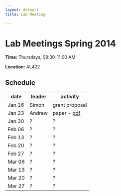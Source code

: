 ```yaml
---
layout: default
title: Lab Meeting

---
```


Lab Meetings Spring 2014
========================

**Time:** Thursdays, 09:30-11:00 AM

**Location:** AL422

## Schedule

**date** | **leader** | **activity**
-------- | ---------- | ------------
Jan 16   | Simon      | grant proposal
Jan 23   | Andrew     | paper - [pdf](../assets/pubs/lab-meeting/swenson2012.pdf)
Jan 30   |    ?       |      ?          
Feb 06   |    ?        |      ?          
Feb 13   |     ?       |      ?         
Feb 20   |      ?      |      ?     
Feb 27   |       ?     |      ?           
Mar 06   |        ?    |      ?        
Mar 13   |         ?   |       ?           
Mar 20   |          ?  |        ?         
Mar 27   |          ?  |        ?          


